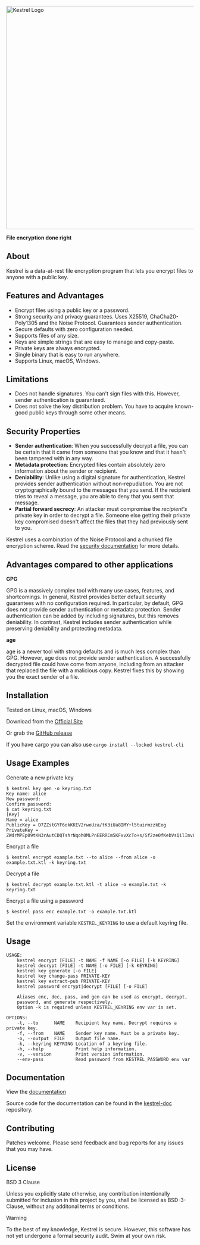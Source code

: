 <p><img src="https://user-images.githubusercontent.com/13957897/149721971-bdd844e6-0a9d-43fa-9205-04a8daa9fab6.png" alt="Kestrel Logo" width="600"></p>

**File encryption done right**

## About

Kestrel is a data-at-rest file encryption program that lets you encrypt files
to anyone with a public key.


## Features and Advantages

- Encrypt files using a public key or a password.
- Strong security and privacy guarantees. Uses X25519, ChaCha20-Poly1305
  and the Noise Protocol. Guarantees sender authentication.
- Secure defaults with zero configuration needed.
- Supports files of any size.
- Keys are simple strings that are easy to manage and copy-paste.
- Private keys are always encrypted.
- Single binary that is easy to run anywhere.
- Supports Linux, macOS, Windows.


## Limitations

- Does not handle signatures. You can't sign files with this. However,
  sender authentication is guaranteed.
- Does not solve the key distribution problem. You have to acquire
  known-good public keys through some other means.


## Security Properties

- **Sender authentication**: When you successfully decrypt a file, you can be
  certain that it came from someone that you know and that it hasn't been
  tampered with in any way.
- **Metadata protection**: Encrypted files contain absolutely zero information
  about the sender or recipient.
- **Deniability**: Unlike using a digital signature for authentication, Kestrel
  provides sender authentication without non-repudiation. You are not
  cryptographically bound to the messages that you send. If the recipient tries
  to reveal a message, you are able to deny that you sent that message.
- **Partial forward secrecy**: An attacker must compromise the _recipient's_
  private key in order to decrypt a file. Someone else getting their private
  key compromised doesn't affect the files that they had previously sent to you.

Kestrel uses a combination of the Noise Protocol and a chunked file encryption
scheme. Read the [security documentation](https://getkestrel.com/docs/security-information.html)
for more details.


## Advantages compared to other applications

**GPG**

GPG is a massively complex tool with many use cases, features, and shortcomings.
In general, Kestrel provides better default security guarantees with no
configuration required. In particular, by default, GPG does not provide sender
authentication or metadata protection. Sender authentication can be
added by including signatures, but this removes deniability. In contrast,
Kestrel includes sender authentication while preserving deniability and
protecting metadata.

**age**

age is a newer tool with strong defaults and is much less complex than GPG.
However, age does not provide sender authentication. A successfully decrypted
file could have come from anyone, including from an attacker that replaced the
file with a malicious copy. Kestrel fixes this by showing you the exact sender
of a file.

## Installation

Tested on Linux, macOS, Windows

Download from the [Official Site](https://getkestrel.com)

Or grab the [GitHub release](https://github.com/finfet/kestrel/releases/latest)

If you have cargo you can also use `cargo install --locked kestrel-cli`


## Usage Examples

Generate a new private key
```
$ kestrel key gen -o keyring.txt
Key name: alice
New password:
Confirm password:
$ cat keyring.txt
[Key]
Name = alice
PublicKey = D7ZZstGYF6okKKEV2rwoUza/tK3iUa8IMY+l5tuirmzzkEog
PrivateKey = ZWdrMPEp09tKN3rAutCDQTshrNqoh0MLPnEERRCm5KFxvXcTo+s/Sf2ze0fKebVsQilImvLzfIHRcJuX8kGetyAQL1VchvzHR28vFhdKeq+NY2KT
```

Encrypt a file
```
$ kestrel encrypt example.txt --to alice --from alice -o example.txt.ktl -k keyring.txt
```

Decrypt a file
```
$ kestrel decrypt example.txt.ktl -t alice -o example.txt -k keyring.txt
```

Encrypt a file using a password
```
$ kestrel pass enc example.txt -o example.txt.ktl
```

Set the environment variable `KESTREL_KEYRING` to use a default keyring file.

## Usage

```
USAGE:
    kestrel encrypt [FILE] -t NAME -f NAME [-o FILE] [-k KEYRING]
    kestrel decrypt [FILE] -t NAME [-o FILE] [-k KEYRING]
    kestrel key generate [-o FILE]
    kestrel key change-pass PRIVATE-KEY
    kestrel key extract-pub PRIVATE-KEY
    kestrel password encrypt|decrypt [FILE] [-o FILE]

    Aliases enc, dec, pass, and gen can be used as encrypt, decrypt,
    password, and generate respectively.
    Option -k is required unless KESTREL_KEYRING env var is set.

OPTIONS:
    -t, --to      NAME    Recipient key name. Decrypt requires a private key.
    -f, --from    NAME    Sender key name. Must be a private key.
    -o, --output  FILE    Output file name.
    -k, --keyring KEYRING Location of a keyring file.
    -h, --help            Print help information.
    -v, --version         Print version information.
    --env-pass            Read password from KESTREL_PASSWORD env var
```

## Documentation

View the [documentation](https://getkestrel.com/docs/)

Source code for the documentation can be found in the
[kestrel-doc](https://github.com/finfet/kestrel-doc) repository.


## Contributing

Patches welcome. Please send feedback and bug reports for any issues that
you may have.


## License

BSD 3 Clause

Unless you explicitly state otherwise, any contribution intentionally
submitted for inclusion in this project by you, shall be licensed as
BSD-3-Clause, without any additonal terms or conditions.


> [!WARNING]
> To the best of my knowledge, Kestrel is secure. However, this software has
> not yet undergone a formal security audit. Swim at your own risk.

